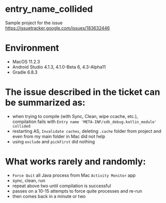 # entry_name_collided
Sample project for the issue https://issuetracker.google.com/issues/183632446

# Environment
- MacOS 11.2.3
- Android Studio 4.1.3, 4.1.0-Beta 6, 4.3-Alpha11
- Gradle 6.8.3

# The issue described in the ticket can be summarized as:
- when trying to compile (with Sync, Clean, wipe ccache, etc.), compilation fails with `Entry name 'META-INF/sdk_debug.kotlin_module' collided`
- restarting AS, `Invalidate caches`, deleting `.cache` folder from project and even from my main folder in Mac did not help
- using `exclude` and `pickFirst` did nothing

# What works rarely and randomly:
- `Force Quit` all Java process from Mac `Activity Monitor` app
- sync, clean, run
- repeat above two until compilation is successful
- passes on a 10-15 attempts to force quite processes and re-run
- then comes back in a minute or two
